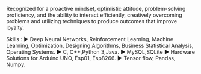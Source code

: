 Recognized for a proactive mindset, optimistic attitude, problem-solving proficiency, and the ability to interact efficiently, creatively overcoming problems and utilizing techniques to produce outcomes that improve loyalty.

Skills :
► Deep Neural Networks, Reinforcement Learning, Machine Learning, Optimization, Designing Algorithms, Business Statistical Analysis, Operating Systems.
► C, C++,Python 3,Java.
► MySQL,SQLite
► Hardware Solutions for Arduino UNO, Esp01, Esp8266.
► Tensor flow, Pandas, Numpy.
